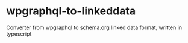 # wpgraphql-to-linkeddata
Converter from wpgraphql to schema.org linked data format, written in typescript
